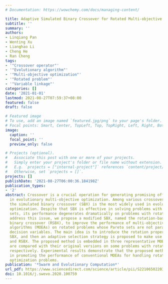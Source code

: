 ```yaml
---
# Documentation: https://wowchemy.com/docs/managing-content/

title: Adaptive Simulated Binary Crossover for Rotated Multi-objective Optimization
subtitle: ''
summary: ''
authors:
- Linqiang Pan
- Wenting Xu
- Lianghao Li
- Cheng He
- Ran Cheng
tags:
- '"Crossover operator"'
- '"Evolutionary algorithm"'
- '"Multi-objective optimization"'
- '"Rotated problem"'
- '"Variable linkage"'
categories: []
date: '2021-01-01'
lastmod: 2021-08-27T07:59:37+08:00
featured: false
draft: false

# Featured image
# To use, add an image named `featured.jpg/png` to your page's folder.
# Focal points: Smart, Center, TopLeft, Top, TopRight, Left, Right, BottomLeft, Bottom, BottomRight.
image:
  caption: ''
  focal_point: ''
  preview_only: false

# Projects (optional).
#   Associate this post with one or more of your projects.
#   Simply enter your project's folder or file name without extension.
#   E.g. `projects = ["internal-project"]` references `content/project/deep-learning/index.md`.
#   Otherwise, set `projects = []`.
projects: []
publishDate: '2021-08-27T06:00:36.184198Z'
publication_types:
- '2'
abstract: Crossover is a crucial operation for generating promising offspring solutions
  in evolutionary multi-objective optimization. Among various crossover operators,
  the simulated binary crossover (SBX) is the most widely used in evolutionary multi-objective
  optimization. Despite that SBX is effective in solving problems with regular Pareto
  sets, its performance degenerates dramatically on problems with rotated Pareto sets.To
  address this issue, we propose a modified SBX, named the rotation-based simulated
  binary crossover (RSBX), to improve the performance of multi-objective evolutionary
  algorithms (MOEAs) on rotated problems whose Pareto sets are not parallel with the
  decision variables. The main idea is to introduce the rotation property into the
  SBX, and then an adaptive selection strategy is proposed to make use of both SBX
  and RSBX. The proposed method is embedded in three representative MOEAs, and they
  are compared with their original versions on some problems with rotated Pareto sets,
  respectively. Experimental results demonstrate that the proposed method is efficient
  in promoting the performance of conventional MOEAs for handling rotated multi-objective
  optimization problems.
publication: '*Swarm and Evolutionary Computation*'
url_pdf: https://www.sciencedirect.com/science/article/pii/S2210650220304120
doi: 10.1016/j.swevo.2020.100759
---
```

